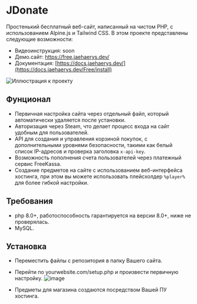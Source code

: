 # JDonate

Простенький бесплатный веб-сайт, написанный на чистом PHP, с использованием Alpine.js и Tailwind CSS. В этом проекте представлены следующие возможности:

- Видеоинструкция: soon
- Демо.сайт: https://free.jaehaerys.dev/
- Документация: [https://docs.jaehaerys.dev/](https://docs.jaehaerys.dev/Free/install)

![[Иллюстрация к проекту](https://github.com/jon/coolproject/raw/master/image/image.png)](https://cdn.discordapp.com/attachments/1157398217240100945/1171886083458486333/image.png?ex=655e4ef6&is=654bd9f6&hm=04547684bf823894f7849c1e82824cc44ed79b1e928a8e5009f8826e90fe2704&)
## Фунционал

- Первичная настройка сайта через отдельный файл, который автоматически удаляется после установки.
- Авторизация через Steam, что делает процесс входа на сайт удобным для пользователей.
- API для создания и управления корзиной покупок, с дополнительными уровнями безопасности, такими как белый список IP-адресов и проверка заголовка `x-api-key`.
- Возможность пополнения счета пользователей через платежный сервис FreeKassa.
- Создание предметов на сайте с использованием веб-интерфейса хостинга, при этом вы можете использовать плейсхолдер `%player%` для более гибкой настройки.

## Требования

- php 8.0+, работоспособность гарантируется на версии 8.0+, ниже не проверялась.
- MySQL.

## Установка

- Переместить файлы с репозитория в папку Вашего сайта.
- Перейти по yourwebsite.com/setup.php и произвести первичную настройку.
![image](https://github.com/DevJaehaerys/jdonate/assets/130801761/f50db904-0867-4acf-b3ed-ddf6d268d26e)

- Предметы для магазина создаются посредством Вашей ПУ хостинга.
